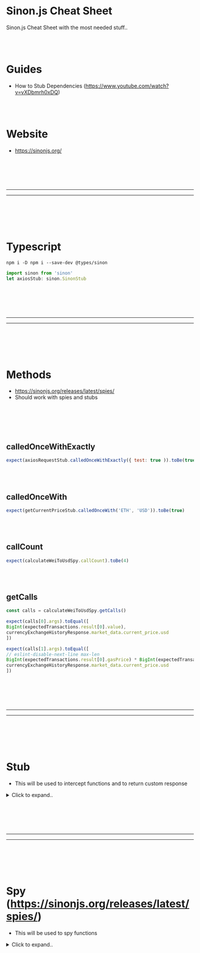 # Sinon.js Cheat Sheet
Sinon.js Cheat Sheet with the most needed stuff..


<br><br>

# Guides
- How to Stub Dependencies (https://www.youtube.com/watch?v=vXDbmrh0xDQ)

<br><br>

# Website
- https://sinonjs.org/











<br><br>
<br><br>
_________________________________
_________________________________
<br><br>
<br><br>

# Typescript
```shell
npm i -D npm i --save-dev @types/sinon
```

```javascript
import sinon from 'sinon'
let axiosStub: sinon.SinonStub
```


















<br><br>
<br><br>
_________________________________
_________________________________
<br><br>
<br><br>


# Methods
- https://sinonjs.org/releases/latest/spies/
- Should work with spies and stubs

<br><br>
<br><br>


## calledOnceWithExactly
```javascript
expect(axiosRequestStub.calledOnceWithExactly({ test: true )).toBe(true)
```

<br><br>

## calledOnceWith
```javascript
expect(getCurrentPriceStub.calledOnceWith('ETH', 'USD')).toBe(true)
```

<br><br>

## callCount
```javascript
expect(calculateWeiToUsdSpy.callCount).toBe(4)
```

<br><br>

## getCalls
```javascript
const calls = calculateWeiToUsdSpy.getCalls()

expect(calls[0].args).toEqual([
BigInt(expectedTransactions.result[0].value),
currencyExchangeHistoryResponse.market_data.current_price.usd
])

expect(calls[1].args).toEqual([
// eslint-disable-next-line max-len
BigInt(expectedTransactions.result[0].gasPrice) * BigInt(expectedTransactions.result[0].gasUsed),
currencyExchangeHistoryResponse.market_data.current_price.usd
])
```































<br><br>
<br><br>
_________________________________
_________________________________
<br><br>
<br><br>



# Stub
- This will be used to intercept functions and to return custom response
  
<details><summary>Click to expand..</summary>
    
<br><br>
<br><br>

## Single exported function
- As far as I read it is not working out of the box with sinon.js


<br><br>
<br><br>

## Stub chained function calls
```javascript
const [name, symbol, decimals, totalSupply] = await Promise.all([
    tokenContract.methods.name().call(),
    tokenContract.methods.symbol().call(),
    tokenContract.methods.decimals().call(),
    tokenContract.methods.totalSupply().call()
])
```

```javascript
beforeEach(() => {
    createContractStub = sinon.stub(ethCoinManager.contract, 'createContract').returns({
        methods: {
            name: () => ({ call: sinon.stub().resolves(mockTokenDetails.name) }),
            symbol: () => ({ call: sinon.stub().resolves(mockTokenDetails.symbol) }),
            decimals: () => ({ call: sinon.stub().resolves(mockTokenDetails.decimals) }),
            totalSupply: () => ({ call: sinon.stub().resolves(mockTokenDetails.totalSupply) })
        }
    } as any)
})
```














<br><br>
<br><br>

## Error
```javascript
describe('[ERROR]', () => {
let axiosRequestStub: sinon.SinonStub

const error = new Error('Request failed')

beforeEach(() => {
    axiosRequestStub = sinon.stub(axios, 'request').rejects(error)
})

afterEach(() => {
    axiosRequestStub.restore()
})
  
it.only('should throw an HttpClientError when the request fails and custom Error title', async() => {
    axiosRequestStub.rejects(error)

    const config = {
        url: 'https://example.com',
        method: 'GET',
        errorMessage: 'Any crazy error..'
    } as RequestParams

    try {
        await axiosRequestWrapper(config)
        expect('Should not reach this line').toBe(false)
    } catch (e: any) {
        expect(e.message).toBe('Any crazy error..')
        expect(e.originalError).toBe(error)
        expect(e.name).toBe('HttpClientError')
    }
})
})
```









<br><br>
<br><br>

## Mongoose Models
```javascript
const sinon = require('sinon')
const mongoose = require('mongoose')

var UserSchema = new mongoose.Schema({name: String});
const Model = mongoose.model('User', UserSchema);

const find = () => {
    return {_id: '12345678912', name: 'test'}
}

sinon.stub(Model, 'find').callsFake(find)

const doc = Model.find()
console.log(doc)
```
















<br><br>
<br><br>


## Dependencies


<br><br>

### External functions
```javascript
innerFunctionStub = sinon.stub(nodemailer, 'createTransport').returns({
     sendMail: sinon.stub().resolves(emailResponseStub) // Stubbing sendMail method
});

```

<br><br>

### request
```javascript
describe('storeMessages()', () => {
  before(()=>{
    sinon.stub(request, 'get')
         .yields(null, null, JSON.stringify({id: 1}))
  });

  it('Should return id', done => {
    request(options, (e, r) => {
      expect(r).toStrictEqual({id: 1});
      done()
    });
  });
});
```

















<br><br>
<br><br>

## Class

<br><br>

### Stub internal method call of instance method
- resolves will not work here and result in a fullfilled promise. Use instead returns()
```javascript
public async getTokenDetails(tokenAddress: string, ABI: any) {
    const tokenContract = this.createContract(ABI, tokenAddress)
}
```

```javascript
let createContractStub: sinon.SinonStub
beforeEach(() => {
    createContractStub = sinon.stub(ethCoinManager.contract, 'createContract').returns({
        test: true
    })
})
```

<br><br>

### Stub class instance property
```javascript
describe('init()', function() {
    let connStub: sinon.SinonStub

    beforeEach(() => {
        connStub = sinon.stub(<any>mongooseUtils, 'conn').value(undefined)
    })

    afterEach(async() => {
        connStub.restore()
    })
})
```


<br><br>

### Stub non singleton class instance method which is called inside of function
```javascript
comst kafkaHelper = new KafkaHelper()

const checkTaskId = async (body, topic, headers) => {
     await kafkaHelper.sendMessageAvro(body, topic, headers)
}
```

<br><br>

Here we mock method sendMessageAvro of the class KafkaHelper
- **We must use .prototype for classes**
```javascript
describe('[KafkaHelper send avro message]', () => {
    let sendMessageAvroStub

    const { KafkaHelper } = require('./KafkaHelper')

    beforeEach(() => {
        sendMessageAvroStub = sinon.stub(KafkaHelper.prototype, "sendMessageAvro").resolves({})
    })

    afterEach(() => {
        sinon.restore()
    })

    it('should call sendMessageAvro method with correct arguments', async () => {
        const { taskId } = doc_emailMailingWithTaskIdScheduled

        const expectedBody = {
            'test': true
        }

        const expectedHeaders = {
            'test': projectId,
        }

        await checkTaskId(body, topic, headers)

        sinon.assert.calledWith(sendMessageAvroStub, expectedBody, 'any topic', expectedHeaders)
        expect(sendMessageAvroStub.calledOnce).to.be.true
    })
})
```


Other example:
```typescript
 getBalanceStub = sinon.stub(BalanceManager.prototype, 'getBalance').callsFake(() => {
                return Promise.resolve(balanceWei)
```































<br><br>
<br><br>

### Mock method response of class with args
```javascript
/**
 * Represents a SlackBot.
 */
class SlackBot {
    /**
     * Constructs a new SlackBot instance. Singleton
     */
    constructor() {}

    /**
     * Sends a message to a channel.
     * @param {string} channelId - The ID of the channel.
     * @param {string} text - The text of the message.
     */
    async sendMessage(channelId, text) {
        try {
            const res = await this.app.client.chat.postMessage({
                token: this.botToken,
                channel: channelId,
                text
            })

            return res
        } catch (e) {
            throw new BaseError('Error while sending message to Slack channel.', e)
        }
    }
}
```

```javascript
let sendMessageStub

beforeEach(async() => {
    const slackBot = new SlackBot()
    sendMessageStub = sinon.stub(slackBot, 'sendMessage')
})

afterEach(() => {
    sendMessageStub.restore()
})
```

```javascript
it('should send a message to a channel', async () => {
    const channelId = 'channel-id'
    const text = 'Hello, world!'

    const expectedResponse = {
        channel: channelId,
        text: text,
    }

    sendMessageStub.withArgs(channelId, text).resolves(expectedResponse)

    const res = await slackBot.sendMessage(channelId, text)
    expect(res.channel).to.equal(channelId)
    expect(res.text).to.equal(text)
    expect(sendMessageStub.calledOnceWith(channelId, text)).to.be.true
})
```

<br><br>
<br><br>


### Throw error inclass instance method
- In this case the instance is kafkaHelper and the method is connect
```javascript
const error = new Error('Connection failed')
sinon.stub(kafkaHelper, 'connect').throws(error)
```










<br><br>
<br><br>

### Mock class instance property
- In this case we mock this.producer of our class instance kafkaHelper
```javascript
describe('sendMessage', () => {
    let producerMock

    const msg = 'Test message'
    const topic = 'test'

    beforeEach(() => {
        producerMock = {
            connect: sinon.stub().resolves(),
            send: sinon.stub().resolves()
        }

        kafkaHelper.producer = producerMock
    })

    it('should send message to topic', async () => {
        await kafkaHelper.sendMessage(msg, topic)
        expect(producerMock.send.calledOnce).to.be.true
        expect(producerMock.send.firstCall.args[0]).to.deep.equal({
            topic,
            messages: [{ value: msg }]
        })
    })

     it('should throw an error if sending message fails', async () => {
          const error = new Error('Message sending failed')
          sinon.stub(kafkaHelper, 'connect').resolves()
          producerMock.send.rejects(error)

          try {
              await kafkaHelper.sendMessage(msg, topic)
          } catch (e) {
              expect(e).to.equal(error)
          }
      })
})
```
</details>

























































<br><br>
<br><br>
_________________________________
_________________________________
<br><br>
<br><br>

# Spy (https://sinonjs.org/releases/latest/spies/)
- This will be used to spy functions

<details><summary>Click to expand..</summary>

<br><br>

## Reset spy
```javascript
let spy

beforeEach(() => {
    spy = sinon.spy(bootstrapObj, 'bootstrap')
})

afterEach(() => {
    spy.restore()
})

it('should throw error because app is missing', async () => {
    try {
        await spy();
    } catch (e) {
        expect(e.message).to.be.equal('Can not find app for bootstrapping')
        spy.called = false
    }

    expect(spy.called).to.be.equal(false)
})
```

<br><br
<br><br>

## Reset spy history
```javascript
before(async () => {
    browserServiceSpy = sinon.spy(BrowserService.prototype)
    kafkaKontrollerSpy = sinon.spy(KafkaKontroller.prototype)
})

after(async () => {
    browserServiceSpy.getThumbnailUrlFromHtml.restore()
    kafkaKontrollerSpy.sendAvro.restore()
})

afterEach(() => {
    browserServiceSpy.getThumbnailUrlFromHtml.resetHistory()
    kafkaKontrollerSpy.sendAvro.resetHistory()
})
```










<br><br>
<br><br>


# Javascript Functions
```typescript
it('should make a successful request and use timeout', async() => {
        const config = {
            url: 'https://example.com',
            method: 'GET',
            timeout: 1000
        } as RequestParams
        
        const result = await axiosRequestWrapper(config)
        
        expect(result).toEqual(responseBody)
        expect(axiosRequestStub.calledOnceWithExactly(_.omit(config, 'timeout'))).toBe(true)
        
        expect(setTimeoutSpy.called).toBe(true)
})
```
















<br><br>
<br><br>


## Class

<br><br>

### Full class 
```javascript
const spy = sinon.spy(BrowserService.prototype)
```
- You can not use`spy.restore()` here on the class itself. You must restore the method e.g. `spy.methodName.restore()`
- This also means you can only 1x time create a spy on a class itself. When you restore the method stub then the class still is be spyed. So you can create a spy in your before() or youc reate it inside of a sandbox and then remove it

<br><br>

### Using a spy to wrap an existing method
```javascript
/*---- Example #1 ----*/
// BrowserWrapper.js
module.exports = class BrowserWrapper {
    constructor(host, port){
        this.connectionService = new BrowserConnectionService(host, port)
    }
    
    async connect() {
        this.browser = await this.connectionService.connectToBrowser()
        this.createDisconnectListener()
    }

    async disconnect() {
        await this.browser.disconnect()
    }

    createDisconnectListener() {
        this.browser.on('disconnected', this._onDisconnect.bind(this) )
    }

    async _onDisconnect() {
        console.log('_onDisconnect')
    }
}

// test.js
describe.only('[PUPPETEER] BrowserWrapper Tests', function () {
    this.timeout(60000 * 5)
    let spy
    const sandbox = sinon.createSandbox()

    beforeEach(done => {
        (async () => {
            spy = sandbox.spy(browserWrapper, "_onDisconnect")
            await browserWrapper.connect()
        })().then(done).catch(done)
    })

    afterEach(async () => {
        sandbox.restore()
        await browserWrapper.disconnect()
    })

   it('should fire disconnect listener', async () => {
        await browserWrapper.disconnect()
        expect(spy.called).to.equal(true)
    })

    it('simulate multiple connects and only one disconnect listener should be fired', async () => {
        await browserWrapper.connect()
        await browserWrapper.connect()
        await browserWrapper.connect()
        await browserWrapper.disconnect()
        expect(spy.calledOnce).to.equal(true)
    })
})





























/*---- Example #2 ----*/
// BrowserWrapper.js
module.exports = class BrowserWrapper {
    constructor(host, port){
        this.connectionService = new BrowserConnectionService(host, port)
    }
    
    async connect() {
        this.browser = await this.connectionService.connectToBrowser()
        this.createDisconnectListener()
    }

    async disconnect() {
        await this.browser.disconnect()
    }

    createDisconnectListener() {
        this.browser.on('disconnected', this._onDisconnect.bind(this) )
    }

    async _onDisconnect() {
        console.log('_onDisconnect')
    }
}

// test.js
describe.only('[PUPPETEER] BrowserWrapper Tests', function () {
    this.timeout(60000 * 5)
    let spy
    
    before(done => {
        (async()=>{
            spy = sinon.spy(browserWrapper, "_onDisconnect")
            await browserWrapper.connect()
        })().then(done).catch(done)
    })

    it('should fire disconnect listener', async () => {
        await browserWrapper.disconnect()
        spy // <-- contains details about the event if fired and so on..
        debugger
    })
})
```








<br><br>
<br><br>


## Spy private methods

### Example #1
```javascript
describe('getConnection', () => {
        let initSpy: sinon.SinonSpy

        beforeEach(() => {
            initSpy = sinon.spy((<any>MongooseUtils).prototype, 'init')
        })

        afterEach(() => {
            initSpy.restore()
        })

        it('should return a valid existing mongoose connection', async() => {
            const conn = await (<any>mongooseUtils).getConnection()
            expect(initSpy.calledOnce).toBe(false)
            expect(conn).toBeTruthy()
            expect(conn).toBeInstanceOf(mongoose.Connection)
        })

        it('should return a valid mongoose connection by creating one', async() => {
            delete (<any>mongooseUtils).conn

            const conn = await (<any>mongooseUtils).getConnection()
            expect(initSpy.calledOnce).toBe(true)
            expect(conn).toBeTruthy()
            expect(conn).toBeInstanceOf(mongoose.Connection)
        })
})
```

### Example #2
- Get Prototype
- Notice that you will create a new object here which does not include properties from your created instance
```typescript
 beforeEach(() => {
        const example = new Example();
        const exampleProto = Object.getPrototypeOf(example);
        initSpy = sinon.spy(exampleProto, 'init')
  })
```










<br><br>
<br><br>
--  --  --  --  --  --  --  --  --  --  --  --  
<br><br>
<br><br>

## Dependencies

<br><br>

### Axios

<br><br>

#### Method #1 - If you use axios.request(config)
```javascript
import axios from 'axios'

describe('[SUCCESS]', () => {
        let axiosStub: sinon.SinonStub

        const { WALLET_ETH_ADDRESS } = process.env

        const requestObj = {
            nextUrl: {
                searchParams: new URLSearchParams({ address: WALLET_ETH_ADDRESS })
            }
        } as NextRequest

        const responseBody = {
            status: 200,
            data: { test: true }
        }

        beforeEach(() => {
            axiosStub = sinon.stub(axios, 'request').resolves(responseBody)
        })
        
        afterEach(() => {
            sinon.restore()
        })
        
        test('should get current balance of eth address in USD', async() => {
            expect(axiosStub.calledOnce).toBe(false)

            const response = await GET(requestObj) as NextResponse & { data: object }
            const responseData = await response.json()
            expect(response.status).toBe(200)
            expect(responseData.balance).toEqual(responseBody.data)

            // ==== AXIOS MOCKS ====
            expect(axiosStub.calledOnce).toBe(true)
            expect(axiosStub.firstCall.args[0]).toEqual({
                url: `${process.env.COINMARKETCAP_API_COIN_LISTINGS_URL}?symbol=ETH&convert=USD`,
                method: 'GET',
                headers: {
                    'X-CMC_PRO_API_KEY': process.env.API_KEY_COINMARKETCAP
                }
            })
        })
    })
```

<br><br>

#### Method #2 - If you use axios[method]
```javascript
beforeEach(async () => {
    axiosSpy = sinon.spy(axios, 'get')
})

afterEach(async () => {
    axiosSpy.restore()
})

it.only('should execute datasource by id', async () => {
    expect(axiosSpy.calledOnce).to.be.false

    const res = await executeDatasourceById(datasourceIdWithoutHandlebarsFormularData, params)
    expect(res.status).to.equal(201)
    expect(res.data).to.equal(nockResponseBody)

    expect(axiosSpy.calledOnce).to.be.true

    // ==== URL ====
    expect(axiosSpy.firstCall.args[0]).to.be.equal(doc_DatasourceIdWithoutHandlebarsFormularData.url)

    // ==== PAYLOAD ====
    const urlSearchParams = urlSearchParamsToObject(axiosSpy.firstCall.args[1])

    expect(urlSearchParams).to.be.deep.equal(doc_DatasourceIdWithoutHandlebarsFormularData.data)

    // ==== HEADERS ====
    expect(doc_DatasourceIdWithoutHandlebarsFormularData.headers['Content-Type']).to.be.equal(mimetype)
    expect(axiosSpy.firstCall.args[2].headers['Content-Type']).to.be.equal(mimetype)

    expect(axiosSpy.firstCall.args[2].httpsAgent).to.be.an.instanceof(HttpsProxyAgent)
    expect(axiosSpy.firstCall.args[2].httpAgent).to.be.an.instanceof(HttpProxyAgent)

    expect(res.data.additional?.handlebarsError).to.not.exists
})
```








































<br><br>
<br><br>





## Class

<br><br>

### Check if method was called
- kafkaHelper is the instance of the class and connect is the method
```javascript
const connectSpy = sinon.spy(kafkaHelper, 'connect')
await kafkaHelper.connect()
expect(connectSpy.calledOnce).to.be.true

afterEach(() => {
    sinon.restore()
})
```




























<br><br>
<br><br>


## Express

<br><br>

### Middleware

<br><br>

#### Spy middleware

- Variant #1
```javascript
// routes.js
const proxy = require('express-http-proxy')

const routeBase = '/v1/Conditions'

// Die Middleware-Funktion, die getestet werden soll
const middleware = (req, res, next) => {
  // Mach etwas ...
  next();
};

module.exports = router => {
    router.use(routeBase, middleware)
}


// ---------------------------------------------------------------------------




describe('Bug test', () => {
   let router, app, masterRouter

   beforeEach(() => {
        app = express()
        router = require(`${process.cwd()}/src/conditions/conditions.routes`)
        masterRouter = express.Router()
        router(masterRouter)
   })

   it('should get targetgroup document and call route only 1 times because of wrong spelling', async () => {
        const spyMiddleware = sinon.spy(masterRouter)
        app.use(spyMiddleware)

        const server = http.createServer(app)
        server.listen(1337)// , host)

        const res = await axios.get('http://127.0.0.1:1337/v1/conditions')
        expect(res.status).to.be.equal(200)
        expect(spyMiddleware.callCount).to.eq(1)

        const res2 = await axios.get('http://127.0.0.1:1337/v1/conditions')
        expect(res2.status).to.be.equal(200)
        expect(spyMiddleware.callCount).to.eq(2)

        const res3 = await axios.get('http://127.0.0.1:1337/v1/Conditions')
        expect(res3.status).to.be.equal(200)
        expect(spyMiddleware.callCount).to.eq(3)
   })
})
```




- Variant #2
```javascript
const assert = require('assert');
const sinon = require('sinon');
const express = require('express');

const app = express();

// Die Middleware-Funktion, die getestet werden soll
const middleware = (req, res, next) => {
  // Mach etwas ...
  next();
};

describe('Middleware Test', () => {
  it('sollte einmal aufgerufen werden', () => {
    const spyMiddleware = sinon.spy(middleware);
    app.use(spyMiddleware);

    // Führe eine Anfrage an die App aus
    // Hier kannst du z.B. supertest verwenden, um eine HTTP-Anfrage zu simulieren
    // Für dieses Beispiel nehmen wir an, dass die Middleware einmal aufgerufen wird
    // Dies könnte z.B. bedeuten, dass der Endpunkt nur eine GET-Anfrage verarbeitet
    app.get('/test', (req, res) => {
      res.send('Test');
    });

    // Überprüfe, ob die Middleware genau einmal aufgerufen wurde
    assert(spyMiddleware.calledOnce);
  });

  it('sollte zweimal aufgerufen werden', () => {
    const spyMiddleware = sinon.spy(middleware);
    app.use(spyMiddleware);

    // Führe eine Anfrage an die App aus
    // Hier kannst du z.B. supertest verwenden, um eine HTTP-Anfrage zu simulieren
    // Für dieses Beispiel nehmen wir an, dass die Middleware zweimal aufgerufen wird
    // Dies könnte z.B. bedeuten, dass der Endpunkt sowohl GET- als auch POST-Anfragen verarbeitet
    app.get('/test', (req, res, next) => {
      next();
    });

    app.post('/test', (req, res) => {
      res.send('Test');
    });

    // Überprüfe, ob die Middleware genau zweimal aufgerufen wurde
    assert(spyMiddleware.calledTwice);
  });
});
```












</details



